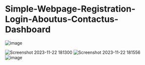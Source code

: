 # Simple-Webpage-Registration-Login-Aboutus-Contactus-Dashboard
![image](https://github.com/2001204/Simple-Webpage-Registration-Login-Aboutus-Contactus-Dashboard/assets/126748063/811ec0a4-dd02-41d2-85cb-6042652024f6)

![Screenshot 2023-11-22 181300](https://github.com/2001204/Simple-Webpage-Registration-Login-Aboutus-Contactus-Dashboard/assets/126748063/0296ac0e-a4ba-4070-a823-ae8ebb48a9b2)
![Screenshot 2023-11-22 181556](https://github.com/2001204/Simple-Webpage-Registration-Login-Aboutus-Contactus-Dashboard/assets/126748063/daf406f8-e084-4b1e-a1b8-602f0fe767c7)
![image](https://github.com/2001204/Simple-Webpage-Registration-Login-Aboutus-Contactus-Dashboard/assets/126748063/846ce03d-944d-477b-bf0b-d25168eca509)
